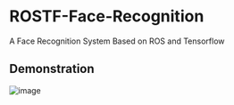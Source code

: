 # ROSTF-Face-Recognition
A Face Recognition System Based on ROS and Tensorflow
## Demonstration

![image](https://github.com/YimingXu1/ROSTF-Face-Recognition/blob/master/demonstration/IMG_1262.GIF)



